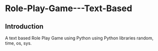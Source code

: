 # Role-Play-Game---Text-Based
## Introduction
A text based Role Play Game using Python using Python libraries random, time, os, sys.
